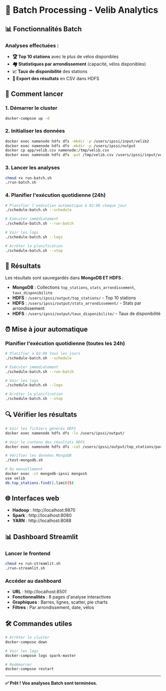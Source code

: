 # 🚀 Batch Processing - Velib Analytics

## 📊 Fonctionnalités Batch

### Analyses effectuées :
- **🏆 Top 10 stations** avec le plus de vélos disponibles
- **🏘️ Statistiques par arrondissement** (capacité, vélos disponibles)
- **📈 Taux de disponibilité** des stations
- **💾 Export des résultats** en CSV dans HDFS

## 🚀 Comment lancer

### 1. Démarrer le cluster
```bash
docker-compose up -d
```

### 2. Initialiser les données
```bash
docker exec namenode hdfs dfs -mkdir -p /users/ipssi/input/velib2
docker exec namenode hdfs dfs -mkdir -p /users/ipssi/output
docker cp app/velib.csv namenode:/tmp/velib.csv
docker exec namenode hdfs dfs -put /tmp/velib.csv /users/ipssi/input/velib2/
```

### 3. Lancer les analyses
```bash
chmod +x run-batch.sh
./run-batch.sh
```

### 4. Planifier l'exécution quotidienne (24h)
```bash
# Planifier l'exécution automatique à 02:00 chaque jour
./schedule-batch.sh --schedule

# Exécuter immédiatement
./schedule-batch.sh --run-batch

# Voir les logs
./schedule-batch.sh --logs

# Arrêter la planification
./schedule-batch.sh --stop
```

## 📁 Résultats

Les résultats sont sauvegardés dans **MongoDB ET HDFS** :
- **MongoDB** : Collections `top_stations`, `stats_arrondissement`, `taux_disponibilite`
- **HDFS** : `/users/ipssi/output/top_stations/` - Top 10 stations
- **HDFS** : `/users/ipssi/output/stats_arrondissement/` - Stats par arrondissement  
- **HDFS** : `/users/ipssi/output/taux_disponibilite/` - Taux de disponibilité

## ⏰ Mise à jour automatique

### Planifier l'exécution quotidienne (toutes les 24h)
```bash
# Planifier à 02:00 tous les jours
./schedule-batch.sh --schedule

# Exécuter immédiatement
./schedule-batch.sh --run-batch

# Voir les logs
./schedule-batch.sh --logs

# Arrêter la planification
./schedule-batch.sh --stop
```

## 🔍 Vérifier les résultats

```bash
# Voir les fichiers générés HDFS
docker exec namenode hdfs dfs -ls /users/ipssi/output/

# Voir le contenu des résultats HDFS
docker exec namenode hdfs dfs -cat /users/ipssi/output/top_stations/part-00000-*.csv | head -5

# Vérifier les données MongoDB
./test-mongodb.sh

# Ou manuellement
docker exec -it mongodb-ipssi mongosh
use velib
db.top_stations.find().limit(5)
```

## 🌐 Interfaces web

- **Hadoop** : http://localhost:9870
- **Spark** : http://localhost:8080
- **YARN** : http://localhost:8088

## 📊 Dashboard Streamlit

### Lancer le frontend
```bash
chmod +x run-streamlit.sh
./run-streamlit.sh
```

### Accéder au dashboard
- **URL** : http://localhost:8501
- **Fonctionnalités** : 8 pages d'analyse interactives
- **Graphiques** : Barres, lignes, scatter, pie charts
- **Filtres** : Par arrondissement, date, vélos

## 🛠️ Commandes utiles

```bash
# Arrêter le cluster
docker-compose down

# Voir les logs
docker-compose logs spark-master

# Redémarrer
docker-compose restart
```

---
**✅ Prêt ! Vos analyses Batch sont terminées.**
